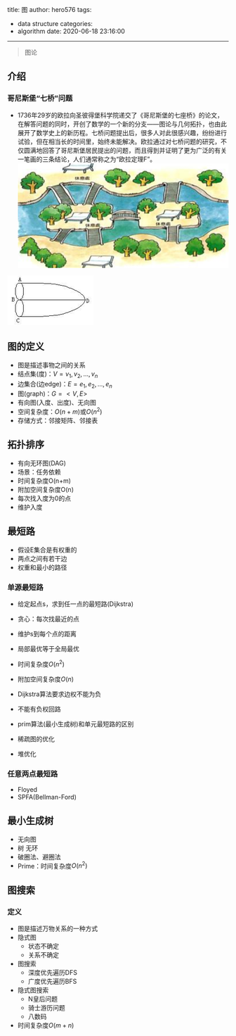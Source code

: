 title: 图
author: hero576
tags:
  - data structure
categories:
  - algorithm
date: 2020-06-18 23:16:00
---
> 图论
<!--more-->

## 介绍
### 哥尼斯堡“七桥”问题
- 1736年29岁的欧拉向圣彼得堡科学院递交了《哥尼斯堡的七座桥》的论文，在解答问题的同时，开创了数学的一个新的分支——图论与几何拓扑，也由此展开了数学史上的新历程。七桥问题提出后，很多人对此很感兴趣，纷纷进行试验，但在相当长的时间里，始终未能解决。欧拉通过对七桥问题的研究，不仅圆满地回答了哥尼斯堡居民提出的问题，而且得到并证明了更为广泛的有关一笔画的三条结论，人们通常称之为“欧拉定理F”。
![“七桥”问题](/images/pasted-15.png)

![简化为一笔画问题](/images/pasted-16.png)

## 图的定义
- 图是描述事物之间的关系
- 结点集(度)：$V={v_1,v_2,...,v_n}$
- 边集合(边edge)：$E={e_1,e_2,...,e_n}$
- 图(graph)：$G=<V,E>$
- 有向图(入度、出度)、无向图
- 空间复杂度：$O(n+m)$或$O(n^2)$
- 存储方式：邻接矩阵、邻接表

## 拓扑排序
- 有向无环图(DAG)
- 场景：任务依赖
- 时间复杂度O(n+m)
- 附加空间复杂度O(n)
- 每次找入度为0的点
- 维护入度

## 最短路
- 假设E集合是有权重的
- 两点之间有若干边
- 权重和最小的路径

### 单源最短路
- 给定起点s，求到任一点的最短路(Dijkstra)
- 贪心：每次找最近的点
- 维护s到每个点的距离
- 局部最优等于全局最优
- 时间复杂度$O(n^2)$
- 附加空间复杂度$O(n)$

- Dijkstra算法要求边权不能为负
- 不能有负权回路
- prim算法(最小生成树)和单元最短路的区别
- 稀疏图的优化
- 堆优化


### 任意两点最短路
- Floyed
- SPFA(Bellman-Ford)


## 最小生成树
- 无向图
- 树 无环
- 破圈法、避圈法
- Prime：时间复杂度$O(n^2)$


## 图搜索
### 定义
- 图是描述万物关系的一种方式
- 隐式图
  - 状态不确定
  - 关系不确定
- 图搜索
  - 深度优先遍历DFS
  - 广度优先遍历BFS
- 隐式图搜索
  - N皇后问题
  - 骑士游历问题
  - 八数码
- 时间复杂度$O(m+n)$
